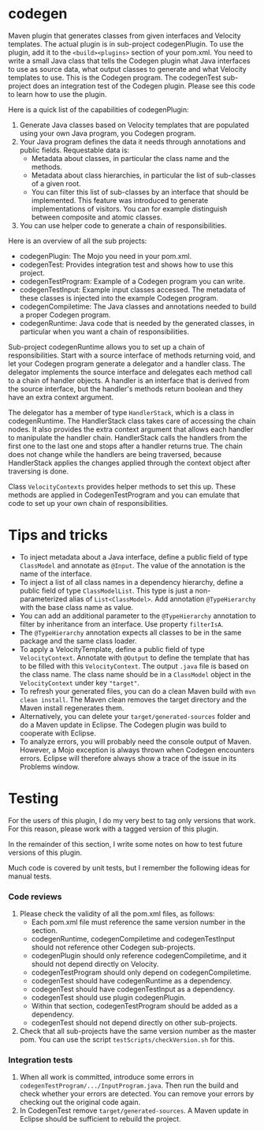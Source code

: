 # codegen
Maven plugin that generates classes from given interfaces and Velocity templates. The actual plugin is in sub-project codegenPlugin. To use the plugin, add it to the `<build><plugins>` section of your pom.xml. You need to write a small Java class that tells the Codegen plugin what Java interfaces to use as source data, what output classes to generate and what Velocity templates to use. This is the Codegen program. The codegenTest sub-project does an integration test of the Codegen plugin. Please see this code to learn how to use the plugin.

Here is a quick list of the capabilities of codegenPlugin:
1. Generate Java classes based on Velocity templates that are populated using your own Java program, you Codegen program.
2. Your Java program defines the data it needs through annotations and public fields. Requestable data is:
    + Metadata about classes, in particular the class name and the methods.
    + Metadata about class hierarchies, in particular the list of sub-classes of a given root. 
    + You can filter this list of sub-classes by an interface that should be implemented. This feature was introduced to generate implementations of visitors. You can for example distinguish between composite and atomic classes.
3. You can use helper code to generate a chain of responsibilities.

Here is an overview of all the sub projects:
* codegenPlugin: The Mojo you need in your pom.xml.
* codegenTest: Provides integration test and shows how to use this project.
* codegenTestProgram: Example of a Codegen program you can write.
* codegenTestInput: Example input classes accessed. The metadata of these classes is injected into the example Codegen program.
* codegenCompiletime: The Java classes and annotations needed to build a proper Codegen program.
* codegenRuntime: Java code that is needed by the generated classes, in particular when you want a chain of responsibilities.

Sub-project codegenRuntime allows you to set up a chain of responsibilities. Start with a source interface of methods returning void, and let your Codegen program generate a delegator and a handler class. The delegator implements the source interface and delegates each method call to a chain of handler objects. A handler is an interface that is derived from the source interface, but the handler's methods return boolean and they have an extra context argument. 

The delegator has a member of type `HandlerStack`, which is a class in codegenRuntime. The HandlerStack class takes care of accessing the chain nodes. It also provides the extra context argument that allows each handler to manipulate the handler chain. HandlerStack calls the handlers from the first one to the last one and stops after a handler returns true. The chain does not change while the handlers are being traversed, because HandlerStack applies the changes applied through the context object after traversing is done.

Class `VelocityContexts` provides helper methods to set this up. These methods are applied in CodegenTestProgram and you can emulate that code to set up your own chain of responsibilities. 

# Tips and tricks

* To inject metadata about a Java interface, define a public field of type `ClassModel` and annotate as `@Input`. The value of the annotation is the name of the interface.
* To inject a list of all class names in a dependency hierarchy, define a public field of type `ClassModelList`. This type is just a non-parameterized alias of `List<ClassModel>`. Add annotation `@TypeHierarchy` with the base class name as value.
* You can add an additional parameter to the `@TypeHierarchy` annotation to filter by inheritance from an interface. Use property `filterIsA`.
* The `@TypeHierarchy` annotation expects all classes to be in the same package and the same class loader.
* To apply a VelocityTemplate, define a public field of type `VelocityContext`. Annotate with `@Output` to define the template that has to be filled with this `VelocityContext`. The output `.java` file is based on the class name. The class name should be in a `ClassModel` object in the `VelocityContext` under key `"target"`.
* To refresh your generated files, you can do a clean Maven build with `mvn clean install`. The Maven clean removes the target directory and the Maven install regenerates them.
* Alternatively, you can delete your `target/generated-sources` folder and do a Maven update in Eclipse. The Codegen plugin was build to cooperate with Eclipse.
* To analyze errors, you will probably need the console output of Maven. However, a Mojo exception is always thrown when Codegen encounters errors. Eclipse will therefore always show a trace of the issue in its Problems window.

# Testing

For the users of this plugin, I do my very best to tag only versions that work. For this reason, please work with a tagged version of this plugin.
<p>
In the remainder of this section, I write some notes on how to test future versions of this plugin.
<p>
Much code is covered by unit tests, but I remember the following ideas for manual tests.

### Code reviews

1. Please check the validity of all the pom.xml files, as follows:
    * Each pom.xml file must reference the same version number in the <parent> section.
    * codegenRuntime, codegenCompiletime and codegenTestInput should not reference other Codegen sub-projects.
    * codegenPlugin should only reference codegenCompiletime, and it should not depend directly on Velocity.
    * codegenTestProgram should only depend on codegenCompiletime.
    * codegenTest should have codegenRuntime as a dependency.
    * codegenTest should have codegenTestInput as a dependency.
    * codegenTest should use plugin codegenPlugin.
    * Within that <plugin> section, codegenTestProgram should be added as a dependency.
    * codegenTest should not depend directly on other sub-projects.
2. Check that all sub-projects have the same version number as the master pom. You can use the script `testScripts/checkVersion.sh` for this.

### Integration tests

1. When all work is committed, introduce some errors in `codegenTestProgram/.../InputProgram.java`. Then run the build and check whether your errors are detected. You can remove your errors by checking out the original code again.
2. In CodegenTest remove `target/generated-sources`. A Maven update in Eclipse should be sufficient to rebuild the project.
